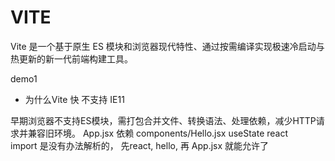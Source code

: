 # VITE 

Vite 是一个基于原生 ES 模块和浏览器现代特性、通过按需编译实现极速冷启动与热更新的新一代前端构建工具。

demo1
<script type="module" src="/src/main.jsx"></script>

- 为什么Vite 快
    不支持 IE11

早期浏览器不支持ES模块，需打包合并文件、转换语法、处理依赖，减少HTTP请求并兼容旧环境。
App.jsx 依赖 components/Hello.jsx  useState react  
import 是没有办法解析的， 先react, hello, 再 App.jsx 就能允许了